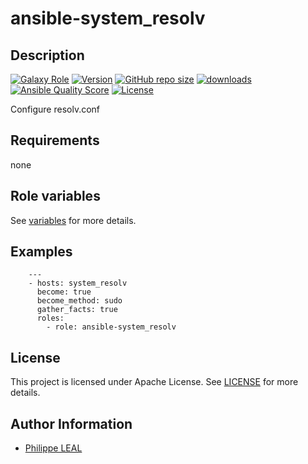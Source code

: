 # ansible-system_resolv

## Description

[![Galaxy Role](https://img.shields.io/badge/galaxy-system_resolv-purple?style=flat)](https://galaxy.ansible.com/lotusnoir/system_resolv)
[![Version](https://img.shields.io/github/release/lotusnoir/ansible-system_resolv.svg)](https://github.com/lotusnoir/ansible-system_resolv/releases/latest)
[![GitHub repo size](https://img.shields.io/github/repo-size/lotusnoir/ansible-system_resolv?color=orange&style=flat)](https://galaxy.ansible.com/lotusnoir/system_resolv)
[![downloads](https://img.shields.io/ansible/role/d/56930)](https://galaxy.ansible.com/lotusnoir/system_resolv)
[![Ansible Quality Score](https://img.shields.io/ansible/quality/56930)](https://galaxy.ansible.com/lotusnoir/system_resolv)
[![License](https://img.shields.io/badge/license-Apache--2.0-brightgreen?style=flat)](https://opensource.org/licenses/Apache-2.0)

Configure resolv.conf

## Requirements

none

## Role variables

See [variables](/defaults/main.yml) for more details.

## Examples

        ---
        - hosts: system_resolv
          become: true
          become_method: sudo
          gather_facts: true
          roles:
            - role: ansible-system_resolv


## License

This project is licensed under Apache License. See [LICENSE](/LICENSE) for more details.

## Author Information

- [Philippe LEAL](https://github.com/lotusnoir)

